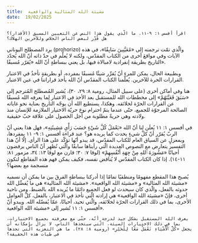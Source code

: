 ```yaml
---
title:  مشيئة الله المثالية والواقعية
date:  19/02/2025
---
```


`اقرأ أفسس ١: ٩-١١. ما الّذي يقول هذا النص عن التعيين المسبق (الأقدار)؟ هل قُدِّر لبعض الناس الخلاص وللآخرين الهلاك؟`

يرِد المصطلح اليوناني (prohorizo) والّذي تمّت ترجمته إلى «مُعَيَّنِينَ سَابِقًا»، في هذه الآيات وفي مواقعَ أخرى من الكتاب المقدّس، ولكنه لا يُعلِّم في حدّ ذاته أنّ الله يُحدّد التاريخ بطريقة إنفرادية لامبالاة فيها، بل يعني ببساطةٍ أنّ الله «يُقرّر مُسبقًا».

وبطبيعة الحال، يمكن للمرء أنّ يُقرِّر شيئًا مُسبقًا بمفرده، أو بطريقةٍ تأخذُ في الاعتبار القرارات الحرة للآخرين. يُعلِّمنا الكتاب المقدّس أنّ الله يأخذ قراراتنا في عين الاعتبار.

هنا وفي أماكن أخرى (على سبيل المثال، رومية ٨: ٢٩، ٣٠)، يُشير المُصطلح المُترجم إلى «سَبَقَ فَعَيَّنَهُمْ» إلى مخططات الله للمستقبل بعد الأخذ في الاعتبار لِما يعرفه الله مُسبقًا عن القرارات الحرّة لخلائقه. وهكذا، يستطيع الله أن يوجّه التاريخ بعناية نحو غاياته الصالحة المرجوّة للجميع، حتّى عندما يتمّ احترام نوع حريّة الاختيار الملازمة للإنسان منذ ولادته وهي حريةٌ مطلوبة من أجل الحصول على علاقة حبّ حقيقية.

في أفسس ١: ١١ يُعلَن لنا أنّ الله «يَعْمَلُ كُلَّ شَيْءٍ حَسَبَ رَأْيِ مَشِيئَتِهِ»، فهل هذا يعني أنّ الربّ يُقرّر أنّ كلَّ شيءٍ يحدث كما يريده هو؟ عند قراءة أفسس ١: ٩- ١١ بمفردها، وبمعزلٍ عن السياق العام للكتاب المقدّس، قد يبدو أنّها تؤكّد على هذا الرأي. إلّا أنّ هذا التفسير يتعارض مع النصوص العديدة الّتي رأيناها سابقًا والّتي تُظهِر أنّ الناس يرفضون أحيانًا «مَشُورَةَ ٱللهِ مِنْ جِهَةِ أَنْفُسِهِمْ» (لوقا ٧: ٣٠؛ قارن مع لوقا ١٣: ٣٤، مزمور ٨١: ١١-١٤). إذا كان الكتاب المقدّس لا يُناقض نفسه، فكيف يمكن فهم هذه المقاطع لتكون منسجمة مع بعضها؟

يُصبح هذا المقطع مفهومًا ومنطقيًا تمامًا إذا أدركنا ببساطةٍ الفرقَ بين ما يمكن أن نسميه «مشيئة الله المثالية» و «مشيئة الله الواقعية». «مشيئة الله المثالية» هي ما يُفضِّل الله حدوثه بالفعل، والّذي كان سيحدث لو فعل الجميع دائمًا ما يُريده الله بالضبط. ومن ناحية أخرى، فإنّ «مشيئة الله الواقعية» هي إرادته الّتي تأخذ في الاعتبار، بالفعل، كلَّ العوامل الأخرى، بما في ذلك القرارات الحرّة لخلائقه، والّتي تحيد، أحيانًا، عمّا يُفضّله الله. ويبدو أنّ أفسس ١: ١١ تُشير إلى «مشيئة الله الواقعية».

`يعرف الله المستقبل بشكل جيد لدرجة أنّه، حتّى مع معرفته بجميع الاختيارات، بما في ذلك الاختيارات السيئة، الّتي سيتخذها الناس، لا يزال بإمكانه أن يجعل «كُلَّ ٱلْأَشْيَاءِ تَعْمَلُ مَعًا لِلْخَيْرِ» (رومية ٨: ٢٨). ما هي التعزية الّتي تجدها في طيات هذه الحقيقة؟`